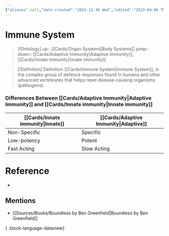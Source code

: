 ```yaml
---
{"aliases":null,"date created":"2022-11-30 Wed","edited":"2023-04-06 Thu","dg-publish":true,"permalink":"/cards/immune-system/","dgPassFrontmatter":true}
---
```


# Immune System

> [!Ontology]
> up:: [[Cards/Organ Systems\|Body Systems]]
> jump::
> down:: [[Cards/Adaptive Immunity\|Adaptive Immunity]], [[Cards/Innate immunity\|Innate immunity]]

> [!Definition] Definition
> [[Cards/Immune System\|Immune System]], is the complex group of defence responses found in humans and other advanced vertebrates that helps repel disease-causing organisms (pathogens).

### Differences Between [[Cards/Adaptive Immunity\|Adaptive Immunity]] and [[Cards/Innate immunity\|Innate immunity]]

| [[Cards/Innate immunity\|Innate]] | [[Cards/Adaptive Immunity\|Adaptive]] |
| --------------------------- | ------------------------------- |
| Non-Specific                | Specific                        |
| Low-potency                | Potent                          | 
| Fast Acting                 | Slow Acting                     |
# Reference
- 

## Mentions
- [[Sources/Books/Boundless by Ben Greenfield\|Boundless by Ben Greenfield]]

{ .block-language-dataview}